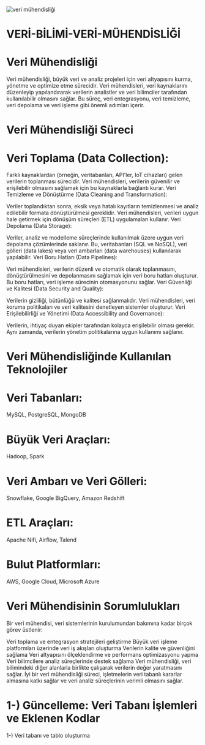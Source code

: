![veri mühendisliği](https://github.com/user-attachments/assets/582f13ac-ee3a-4fbb-9001-2afc31f07a91)
# VERİ-BİLİMİ-VERİ-MÜHENDİSLİĞİ
# Veri Mühendisliği
Veri mühendisliği, büyük veri ve analiz projeleri için veri altyapısını kurma, yönetme ve optimize etme sürecidir. Veri mühendisleri, veri kaynaklarını düzenleyip yapılandırarak verilerin analistler ve veri bilimciler tarafından kullanılabilir olmasını sağlar. Bu süreç, veri entegrasyonu, veri temizleme, veri depolama ve veri işleme gibi önemli adımları içerir.

# Veri Mühendisliği Süreci
# Veri Toplama (Data Collection):

Farklı kaynaklardan (örneğin, veritabanları, API'ler, IoT cihazları) gelen verilerin toplanması sürecidir. Veri mühendisleri, verilerin güvenilir ve erişilebilir olmasını sağlamak için bu kaynaklarla bağlantı kurar.
Veri Temizleme ve Dönüştürme (Data Cleaning and Transformation):

Veriler toplandıktan sonra, eksik veya hatalı kayıtların temizlenmesi ve analiz edilebilir formata dönüştürülmesi gereklidir. Veri mühendisleri, verileri uygun hale getirmek için dönüşüm süreçleri (ETL) uygulamaları kullanır.
Veri Depolama (Data Storage):

Veriler, analiz ve modelleme süreçlerinde kullanılmak üzere uygun veri depolama çözümlerinde saklanır. Bu, veritabanları (SQL ve NoSQL), veri gölleri (data lakes) veya veri ambarları (data warehouses) kullanılarak yapılabilir.
Veri Boru Hatları (Data Pipelines):

Veri mühendisleri, verilerin düzenli ve otomatik olarak toplanmasını, dönüştürülmesini ve depolanmasını sağlamak için veri boru hatları oluşturur. Bu boru hatları, veri işleme sürecinin otomasyonunu sağlar.
Veri Güvenliği ve Kalitesi (Data Security and Quality):

Verilerin gizliliği, bütünlüğü ve kalitesi sağlanmalıdır. Veri mühendisleri, veri koruma politikaları ve veri kalitesini denetleyen sistemler oluşturur.
Veri Erişilebilirliği ve Yönetimi (Data Accessibility and Governance):

Verilerin, ihtiyaç duyan ekipler tarafından kolayca erişilebilir olması gerekir. Aynı zamanda, verilerin yönetim politikalarına uygun kullanımı sağlanır.
# Veri Mühendisliğinde Kullanılan Teknolojiler
# Veri Tabanları: 
MySQL, PostgreSQL, MongoDB
# Büyük Veri Araçları: 
Hadoop, Spark
# Veri Ambarı ve Veri Gölleri: 
Snowflake, Google BigQuery, Amazon Redshift
# ETL Araçları: 
Apache Nifi, Airflow, Talend
# Bulut Platformları: 
AWS, Google Cloud, Microsoft Azure
# Veri Mühendisinin Sorumlulukları
Bir veri mühendisi, veri sistemlerinin kurulumundan bakımına kadar birçok görev üstlenir:

Veri toplama ve entegrasyon stratejileri geliştirme
Büyük veri işleme platformları üzerinde veri iş akışları oluşturma
Verilerin kalite ve güvenliğini sağlama
Veri altyapısını ölçeklendirme ve performans optimizasyonu yapma
Veri bilimcilere analiz süreçlerinde destek sağlama
Veri mühendisliği, veri bilimindeki diğer alanlarla birlikte çalışarak verilerin değer yaratmasını sağlar. İyi bir veri mühendisliği süreci, işletmelerin veri tabanlı kararlar almasına katkı sağlar ve veri analiz süreçlerinin verimli olmasını sağlar.

# 1-) Güncelleme: Veri Tabanı İşlemleri ve Eklenen Kodlar
1-) Veri tabanı ve tablo oluşturma


